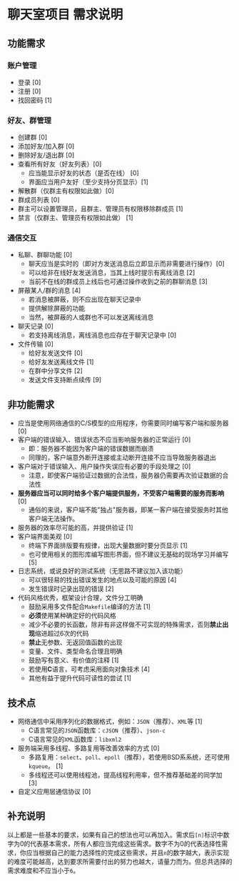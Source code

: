 # 聊天室项目 需求说明

## 功能需求

### 账户管理

- 登录 [0]
- 注册 [0]
- 找回密码 [1]

### 好友、群管理

- 创建群 [0]
- 添加好友/加入群 [0]
- 删除好友/退出群 [0]
- 查看所有好友（好友列表）[0]
  - 应当能显示好友的状态（是否在线） [0]
  - 界面应当用户友好（至少支持分页显示）[1]
- 解散群（仅群主有权限如此做）[0]
- 群成员列表 [0]
- 群主可以设置管理员，且群主、管理员有权限移除群成员 [1]
- 禁言（仅群主、管理员有权限如此做） [1]

### 通信交互

- 私聊、群聊功能 [0]
  - 聊天应当是实时的（即对方发送消息后立即显示而非需要进行操作）[0]
  - 可以给非在线好友发送消息，当其上线时提示有离线消息 [2]
  - 当前不在线的群成员上线后也可通过操作收到之前的群聊消息 [3]
- 屏蔽某人/群的消息 [4]
  - 若消息被屏蔽，则不应出现在聊天记录中
  - 提供解除屏蔽的功能
  - 当然，被屏蔽的人或群也不可以发送离线消息
- 聊天记录 [0]
  - 若支持离线消息，离线消息也应存在于聊天记录中 [0]
- 文件传输 [0]
  - 给好友发送文件 [0]
  - 给好友发送离线文件 [1]
  - 在群中分享文件 [2]
  - 发送文件支持断点续传 [9]

## 非功能需求

- 应当是使用网络通信的C/S模型的应用程序，你需要同时编写客户端和服务器 [0]
- 客户端的错误输入、错误状态不应当影响服务器的正常运行 [0]
  - 即：服务器不能因为客户端的错误数据而崩溃
  - 同理的，客户端意外断开连接或主动断开连接不应当导致服务器退出
- 客户端对于错误输入、用户操作失误应有必要的手段处理之 [0]
  - 注意，即使客户端验证过数据的合法性，服务器仍需要再次验证数据的合法性
- **服务器应当可以同时给多个客户端提供服务，不受客户端需要的服务而影响** [0]
  - 通俗的来说，客户端不能"独占"服务器，即某一客户端在接受服务时其他客户端无法操作。
- 服务器的效率尽可能的高，并提供验证 [1]
- 客户端界面美观 [0]
  - 终端下界面排版要有规律，出现大量数据时要分页显示 [1]
  - 也可使用相关的图形库编写图形界面，但不建议无基础的现场学习并编写 [5]
- 日志系统，或说良好的测试系统（无思路不建议加入该功能）
  - 可以很轻易的找出错误发生的地点以及可能的原因 [4]
  - 发生错误时记录出现的错误 [2]
- 代码风格优秀，框架设计合理，文件分工明确
  - 鼓励采用多文件配合`Makefile`编译的方法 [1]
  - **必须**使用某种确定好的代码风格
  - 减少不必要的长函数，除非有非这样做不可实现的特殊需求，否则**禁止出现**缩进超过6次的代码
  - **禁止**无参数、无返回值函数的出现
  - 变量、文件、类型命名合理且明确
  - 鼓励写有意义、有价值的注释 [1]
  - 若使用**C**语言，可考虑采用面向对象技术 [4]
  - 其他有益于提升代码可读性的尝试 [1]

## 技术点

- 网络通信中采用序列化的数据格式，例如：`JSON`（推荐）、`XML`等 [1]
  - C语言常见的`JSON`函数库：`cJSON`（推荐）、`json-c`
  - C语言常见的`XML`函数库：`libxml2`
- 服务端采用多线程、多路复用等改善效率的方式 [0]
  - 多路复用：`select`、`poll`、`epoll`（推荐），若使用BSD系系统，还可使用`kqueue`。 [1]
  - 多线程还可以使用线程池，提高线程利用率，但不推荐基础差的同学加 [3]
- 自定义应用层通信协议 [0]

## 补充说明

以上都是一些基本的要求，如果有自己的想法也可以再加入。需求后`[n]`标识中数字为0的代表基本需求，所有人都应当完成这些需求。数字不为0的代表选择性需求，你应当根据自己的能力选择性的完成这些需求，并且`n`的数字越大，表示实现的难度可能越高，达到要求所需要付出的努力也越大，请量力而为。但总共选择的需求难度和不应当小于`6`。
